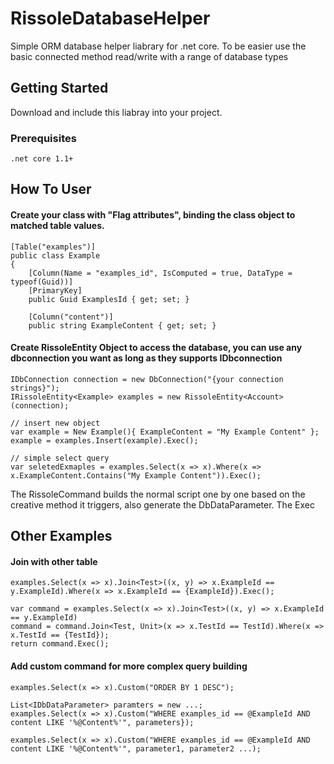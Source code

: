 # RissoleDatabaseHelper
Simple ORM database helper liabrary for .net core. 
To be easier use the basic connected method read/write with a range of database types

## Getting Started

Download and include this liabray into your project.

### Prerequisites

```
.net core 1.1+
```


## How To User

#### Create your class with "Flag attributes", binding the class object to matched table values.

```
[Table("examples")]
public class Example
{
    [Column(Name = "examples_id", IsComputed = true, DataType = typeof(Guid))]
    [PrimaryKey]
    public Guid ExamplesId { get; set; }

    [Column("content")]
    public string ExampleContent { get; set; }
```


#### Create RissoleEntity Object to access the database, you can use any dbconnection you want as long as they supports IDbconnection

```
IDbConnection connection = new DbConnection("{your connection strings}");
IRissoleEntity<Example> examples = new RissoleEntity<Account>(connection);

// insert new object
var example = New Example(){ ExampleContent = "My Example Content" };
example = examples.Insert(example).Exec();

// simple select query
var seletedExmaples = examples.Select(x => x).Where(x => x.ExampleContent.Contains("My Example Content")).Exec();
```

The RissoleCommand builds the normal script one by one based on the creative method it triggers, also generate the DbDataParameter.
The Exec 


## Other Examples

#### Join with other table

```
examples.Select(x => x).Join<Test>((x, y) => x.ExampleId == y.ExampleId).Where(x => x.ExampleId == {ExampleId}).Exec();
```

```
var command = examples.Select(x => x).Join<Test>((x, y) => x.ExampleId == y.ExampleId)
command = command.Join<Test, Unit>(x => x.TestId == TestId).Where(x => x.TestId == {TestId});
return command.Exec();
```


#### Add custom command for more complex query building

```
examples.Select(x => x).Custom("ORDER BY 1 DESC");

List<IDbDataParameter> paramters = new ...;
examples.Select(x => x).Custom("WHERE examples_id == @ExampleId AND content LIKE '%@Content%'", parameters});
```

```
examples.Select(x => x).Custom("WHERE examples_id == @ExampleId AND content LIKE '%@Content%'", parameter1, parameter2 ...);
```